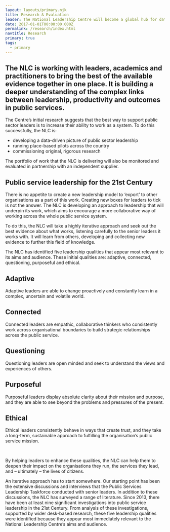 ```yaml
---
layout: layouts/primary.njk
title: Research & Evaluation
leader: The National Leadership Centre will become a global hub for data-driven research on leadership in the public sector.
date: 2017-01-01T00:00:00.000Z
permalink: /research/index.html
navtitle: Research
primary: true
tags:
  - primary
---
```


## The NLC is working with leaders, academics and practitioners to bring the best of the available evidence together in one place. It is building a deeper understanding of the complex links between leadership, productivity and outcomes in public services.

The Centre’s initial research suggests that the best way to support public sector leaders is to increase their ability to work as a system. To do this successfully, the NLC is:

- developing a data-driven picture of public sector leadership
- running place-based pilots across the country
- commissioning original, rigorous research

The portfolio of work that the NLC is delivering will also be monitored and evaluated in partnership with an independent supplier.

## Public service leadership for the 21st Century

There is no appetite to create a new leadership model to ‘export’ to other organisations as a part of this work. Creating new boxes for leaders to tick is not the answer. The NLC is developing an approach to leadership that will underpin its work, which aims to encourage a more collaborative way of working across the whole public service system.

To do this, the NLC will take a highly iterative approach and seek out the best evidence about what works, listening carefully to the senior leaders it works with. It will learn from others, developing and collecting new evidence to further this field of knowledge.

The NLC has identified five leadership qualities that appear most relevant to its aims and audience. These initial qualities are: adaptive, connected, questioning, purposeful and ethical.

## Adaptive
Adaptive leaders are able to change proactively and constantly learn in a complex, uncertain and volatile world.

## Connected
Connected leaders are empathic, collaborative thinkers who consistently work across organisational boundaries to build strategic relationships across the public service.

## Questioning
Questioning leaders are open minded and seek to understand the views and experiences of others.

## Purposeful
Purposeful leaders display absolute clarity about their mission and purpose, and they are able to see beyond the problems and pressures of the present.

## Ethical
Ethical leaders consistently behave in ways that create trust, and they take a long-term, sustainable approach to fulfilling the organisation’s public service mission.

<br>

By helping leaders to enhance these qualities, the NLC can help them to deepen their impact on the organisations they run, the services they lead, and – ultimately – the lives of citizens.

An iterative approach has to start somewhere. Our starting point has been the extensive discussions and interviews that the Public Services Leadership Taskforce conducted with senior leaders. In addition to these discussions, the NLC has surveyed a range of literature. Since 2013, there have been at least nine significant investigations into public service leadership in the 21st Century. From analysis of these investigations, supported by wider desk-based research, these five leadership qualities were identified because they appear most immediately relevant to the National Leadership Centre’s aims and audience.